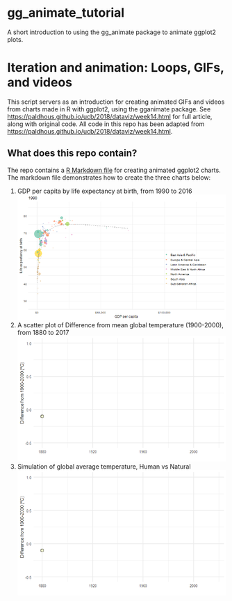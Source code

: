 # gg_animate_tutorial
A short introduction to using the gg_animate package to animate ggplot2 plots. 

# Iteration and animation: Loops, GIFs, and videos

This script servers as an introduction for creating animated GIFs and videos from charts made in R with ggplot2, using the gganimate package. See <https://paldhous.github.io/ucb/2018/dataviz/week14.html> for full article, along with original code.
All code in this repo has been adapted from https://paldhous.github.io/ucb/2018/dataviz/week14.html.

## What does this repo contain?

The repo contains a [R Markdown file](gg_animate.rmd) for creating animated ggplot2 charts. The markdown file demonstrates how to create the three charts below:

1. GDP per capita by life expectancy at birth, from 1990 to 2016 ![Nations plot](animations/nations.gif)
2. A scatter plot of Difference from mean global temperature (1900-2000), from 1880 to 2017 ![Scatter plot](animations/warming_points.gif)
3. Simulation of global average temperature, Human vs Natural ![Line chart](animations/warming_points.gif)


